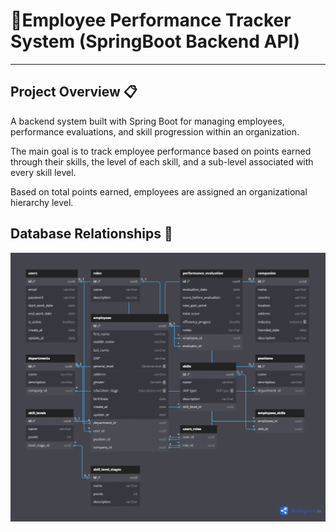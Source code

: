 # 📌Employee Performance Tracker System (**SpringBoot** Backend API) 

--- 

## Project Overview 📋

A backend system built with Spring Boot for managing employees, performance evaluations, and skill progression within an organization.

The main goal is to track employee performance based on points earned through their skills, the level of each skill, and a sub-level associated with every skill level.

Based on total points earned, employees are assigned an organizational hierarchy level.

## Database Relationships 🧩
![images](images/database-relationships.png)
